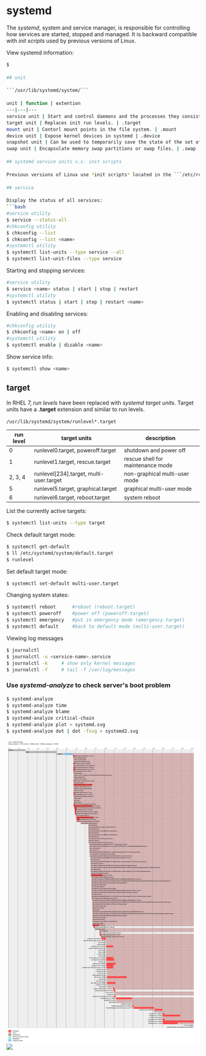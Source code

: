 # systemd
The *systemd*, system and service manager, is responsible for controlling how services are started, stopped and managed. It is backward compatible with *init scripts* used by previous versions of Linux.

View systemd information:
```bash
$

## unit

```/usr/lib/systemd/system/```

unit | function | extention
---|---|---
service unit | Start and control daemons and the processes they consist of. | .service
target unit | Replaces init run levels. | .target
mount unit | Contorl mount points in the file system. | .mount
device unit | Expose kernel devices in systemd | .device
snapshot unit | Can be used to temporarily save the state of the set of systemd units, which can later be restored by activating the saved snapshot unit. | .snapshot
swap unit | Encapsulate memory swap partitions or swap files. | .swap

## systemd service units v.s. init scripts

Previous versions of Linux use *init scripts* located in the ```/etc/rc.d/init.d/``` directory to start and stop services. In RHEL 7, these init scripts have been replaced with *systemd service units*. 

## service

Display the status of all services:
```bash
#service utility
$ service --status-all
#chkconfig utility
$ chkconfig --list 
$ chkconfig --list <name>
#systemctl utility
$ systemctl list-units --type service --all
$ systemctl list-unit-files --type service
```

Starting and stopping services:
```bash
#service utility
$ service <name> status | start | stop | restart 
#systemctl utility
$ systemctl status | start | stop | restart <name>
```

Enabling and disabling services:
```bash
#chkconfig utility
$ chkconfig <name> on | off
#systemctl utility
$ systemctl enable | disable <name>
```

Show service info:
```bash
$ systemctl show <name>
```

## target

In RHEL 7, *run levels* have been replaced with *systemd target units*. Target units have a **.target** extension and similar to run levels. 

```/usr/lib/systemd/system/runlevel*.target```

run level | target units | description
---|---|---
0 | runlevel0.target, poweroff.target | shutdown and power off
1 | runlevel1.target, rescue.target | rescue shell for maintenance mode
2, 3, 4 | runlevel[234].target, multi-user.target | non-graphical multi-user mode
5 | runlevel5.target, graphical.target | graphical multi-user mode
6 | runlevel6.target, reboot.target | system reboot

List the currently active targets:
```bash
$ systemctl list-units --type target
```

Check default target mode:
```bash
$ systemctl get-default
$ ll /etc/systemd/system/default.target
$ runlevel
```

Set default target mode:
```bash
$ systemctl set-default multi-user.target
```

Changing system states:
```bash
$ systemctl reboot      #reboot (reboot.target)
$ systemctl poweroff    #power off (poweroff.target)
$ systemctl emergency   #put in emergency mode (emergency.target)
$ systemctl default     #back to default mode (multi-user.target)
```

Viewing log messages
```bash
$ journalctl
$ journalctl -u <service-name>.service
$ journalctl -k     # show only kernel messages
$ journalctl -f     # tail -f /var/log/messages
```

### Use *systemd-analyze* to check server's boot problem
```bash
$ systemd-analyze
$ systemd-analyze time 
$ systemd-analyze blame
$ systemd-analyze critical-chain
$ systemd-analyze plot > systemd.svg
$ systemd-analyze dot | dot -Tsvg > systemd2.svg
```
![](fig/systemd.svg)
![](fig/systemd2.svg)